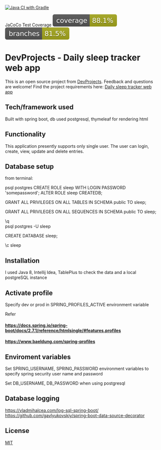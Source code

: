 [![Java CI with Gradle](https://github.com/rblcoder/daily_sleep_tracker/actions/workflows/gradle.yml/badge.svg)](https://github.com/rblcoder/daily_sleep_tracker/actions/workflows/gradle.yml)

JaCoCo Test Coverage  [![coverage](badges/jacoco.svg)](https://github.com/rblcoder/daily_sleep_tracker/actions/workflows/gradle.yml) [![branches coverage](badges/branches.svg)](https://github.com/rblcoder/daily_sleep_tracker/actions/workflows/gradle.yml)

# DevProjects - Daily sleep tracker web app

This is an open source project from [DevProjects](http://www.codementor.io/projects). Feedback and questions are welcome!
Find the project requirements here: [Daily sleep tracker web app](https://www.codementor.io/projects/web/daily-sleep-tracker-web-app-byi4kpk5rt)

## Tech/framework used
Built with spring boot, db used postgresql, thymeleaf for rendering html

## Functionality
This application presently supports only single user.
The user can login, create, view, update and delete entries.

## Database setup

from terminal:

psql postgres
CREATE ROLE sleep WITH LOGIN PASSWORD 'somepassword';
ALTER ROLE sleep CREATEDB;

GRANT ALL PRIVILEGES ON ALL TABLES IN SCHEMA public TO sleep;

GRANT ALL PRIVILEGES ON ALL SEQUENCES IN SCHEMA public TO sleep;

    
\q	
psql postgres -U sleep

CREATE DATABASE sleep;

\c sleep


## Installation
I used Java 8, Intellij Idea, TablePlus to check the data 
and a local postgreSQL instance

## Activate profile
Specify dev or prod in SPRING_PROFILES_ACTIVE environment variable

Refer

#### https://docs.spring.io/spring-boot/docs/2.7.1/reference/htmlsingle/#features.profiles
#### https://www.baeldung.com/spring-profiles

## Enviroment variables
Set SPRING_USERNAME, SPRING_PASSWORD environment variables to specify spring security user name and password

Set DB_USERNAME, DB_PASSWORD when using postgresql
## Database logging 
https://vladmihalcea.com/log-sql-spring-boot/
https://github.com/gavlyukovskiy/spring-boot-data-source-decorator

## License
[MIT](https://choosealicense.com/licenses/mit/)


